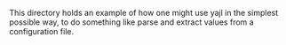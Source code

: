 This directory holds an example of how one might use yajl in the
simplest possible way, to do something like parse and extract values
from a configuration file.
